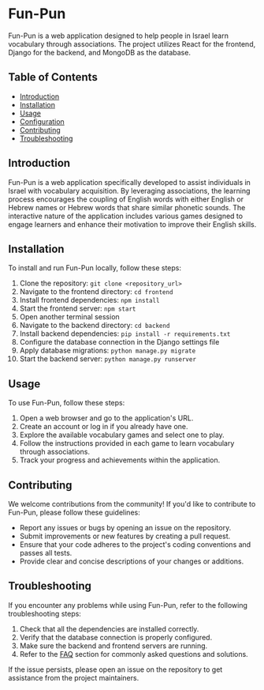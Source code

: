 # Fun-Pun

Fun-Pun is a web application designed to help people in Israel learn vocabulary through associations. The project utilizes React for the frontend, Django for the backend, and MongoDB as the database.

## Table of Contents

- [Introduction](#introduction)
- [Installation](#installation)
- [Usage](#usage)
- [Configuration](#configuration)
- [Contributing](#contributing)
- [Troubleshooting](#troubleshooting)

## Introduction

Fun-Pun is a web application specifically developed to assist individuals in Israel with vocabulary acquisition. By leveraging associations, the learning process encourages the coupling of English words with either English or Hebrew names or Hebrew words that share similar phonetic sounds. The interactive nature of the application includes various games designed to engage learners and enhance their motivation to improve their English skills.

## Installation

To install and run Fun-Pun locally, follow these steps:

1. Clone the repository: `git clone <repository_url>`
2. Navigate to the frontend directory: `cd frontend`
3. Install frontend dependencies: `npm install`
4. Start the frontend server: `npm start`
5. Open another terminal session
6. Navigate to the backend directory: `cd backend`
7. Install backend dependencies: `pip install -r requirements.txt`
8. Configure the database connection in the Django settings file
9. Apply database migrations: `python manage.py migrate`
10. Start the backend server: `python manage.py runserver`

## Usage

To use Fun-Pun, follow these steps:

1. Open a web browser and go to the application's URL.
2. Create an account or log in if you already have one.
3. Explore the available vocabulary games and select one to play.
4. Follow the instructions provided in each game to learn vocabulary through associations.
5. Track your progress and achievements within the application.


## Contributing

We welcome contributions from the community! If you'd like to contribute to Fun-Pun, please follow these guidelines:

- Report any issues or bugs by opening an issue on the repository.
- Submit improvements or new features by creating a pull request.
- Ensure that your code adheres to the project's coding conventions and passes all tests.
- Provide clear and concise descriptions of your changes or additions.

## Troubleshooting

If you encounter any problems while using Fun-Pun, refer to the following troubleshooting steps:

1. Check that all the dependencies are installed correctly.
2. Verify that the database connection is properly configured.
3. Make sure the backend and frontend servers are running.
4. Refer to the [FAQ](#frequently-asked-questions-faq) section for commonly asked questions and solutions.

If the issue persists, please open an issue on the repository to get assistance from the project maintainers.

